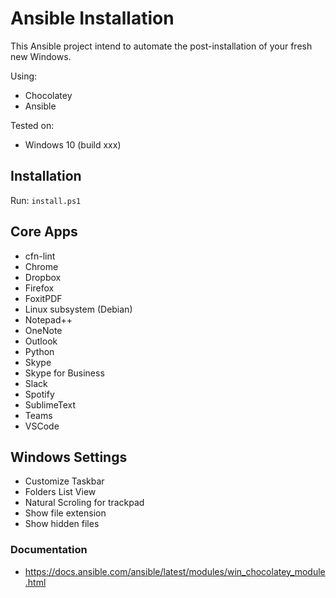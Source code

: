 # Ansible Installation

This Ansible project intend to automate the post-installation of your fresh new Windows.

Using:

* Chocolatey
* Ansible

Tested on:

* Windows 10 (build xxx)

## Installation

Run: `install.ps1`

## Core Apps

* cfn-lint
* Chrome
* Dropbox
* Firefox
* FoxitPDF
* Linux subsystem (Debian)
* Notepad++
* OneNote
* Outlook
* Python
* Skype
* Skype for Business
* Slack
* Spotify
* SublimeText
* Teams
* VSCode

## Windows Settings

* Customize Taskbar
* Folders List View
* Natural Scroling for trackpad
* Show file extension
* Show hidden files

### Documentation

* https://docs.ansible.com/ansible/latest/modules/win_chocolatey_module.html